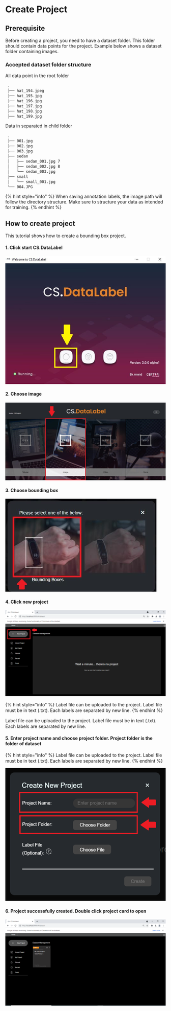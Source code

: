 # Create Project

## Prerequisite

Before creating a project, you need to have a dataset folder. This folder should contain data points for the project. Example below shows a dataset folder containing images.

### Accepted dataset folder structure

All data point in the root folder

```text
 .
 ├── hat_194.jpeg
 ├── hat_195.jpg
 ├── hat_196.jpg
 ├── hat_197.jpg
 ├── hat_198.jpg
 ├── hat_199.jpg
```

Data in separated in child folder

```text
 .
 ├── 001.jpg
 ├── 002.jpg
 ├── 003.jpg
 ├── sedan
 │   ├── sedan_001.jpg 7 
 │   ├── sedan_002.jpg 8 
 │   └── sedan_003.jpg
 ├── small
 │   └── small_001.jpg
 └── 004.JPG
```

{% hint style="info" %}
When saving annotation labels, the image path will follow the directory structure. Make sure to structure your data as intended for training.
{% endhint %}

## How to create project

This tutorial shows how to create a bounding box project.

#### 1. Click start CS.DataLabel

![](../../.gitbook/assets/img5.jpg)

#### **2. Choose image**

![](../../.gitbook/assets/img7.jpg)

#### **3. Choose bounding box**

![](../../.gitbook/assets/img8.jpg)

#### **4. Click new project**

![](../../.gitbook/assets/create.png)

{% hint style="info" %}
Label ﬁle can be uploaded to the project. Label ﬁle must be in text \(.txt\). Each labels are separated by new line.
{% endhint %}

Label ﬁle can be uploaded to the project. Label ﬁle must be in text \(.txt\). Each labels are separated by new line.

#### **5. Enter project name and choose project folder. Project folder is the folder of dataset**

{% hint style="info" %}
Label ﬁle can be uploaded to the project. Label ﬁle must be in text \(.txt\). Each labels are separated by new line.
{% endhint %}

![](../../.gitbook/assets/6%20%283%29.png)

#### **6. Project successfully created. Double click project card to open**

![](../../.gitbook/assets/create-project.png)

